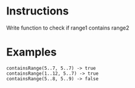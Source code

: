# Instructions
Write function to check if range1 contains range2

# Examples
```
containsRange(5..7, 5..7) -> true
containsRange(1..12, 5..7) -> true
containsRange(5..8, 5..9) -> false

```
